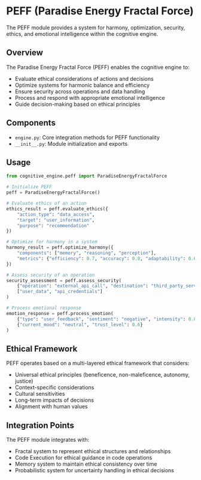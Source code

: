 # PEFF (Paradise Energy Fractal Force)

The PEFF module provides a system for harmony, optimization, security, ethics, and emotional intelligence within the cognitive engine.

## Overview

The Paradise Energy Fractal Force (PEFF) enables the cognitive engine to:

- Evaluate ethical considerations of actions and decisions
- Optimize systems for harmonic balance and efficiency
- Ensure security across operations and data handling
- Process and respond with appropriate emotional intelligence
- Guide decision-making based on ethical principles

## Components

- `engine.py`: Core integration methods for PEFF functionality
- `__init__.py`: Module initialization and exports

## Usage

```python
from cognitive_engine.peff import ParadiseEnergyFractalForce

# Initialize PEFF
peff = ParadiseEnergyFractalForce()

# Evaluate ethics of an action
ethics_result = peff.evaluate_ethics({
    "action_type": "data_access",
    "target": "user_information",
    "purpose": "recommendation"
})

# Optimize for harmony in a system
harmony_result = peff.optimize_harmony({
    "components": ["memory", "reasoning", "perception"],
    "metrics": {"efficiency": 0.7, "accuracy": 0.8, "adaptability": 0.6}
})

# Assess security of an operation
security_assessment = peff.assess_security(
    {"operation": "external_api_call", "destination": "third_party_service"},
    ["user_data", "api_credentials"]
)

# Process emotional response
emotion_response = peff.process_emotion(
    {"type": "user_feedback", "sentiment": "negative", "intensity": 0.8},
    {"current_mood": "neutral", "trust_level": 0.6}
)
```

## Ethical Framework

PEFF operates based on a multi-layered ethical framework that considers:

- Universal ethical principles (beneficence, non-maleficence, autonomy, justice)
- Context-specific considerations
- Cultural sensitivities
- Long-term impacts of decisions
- Alignment with human values

## Integration Points

The PEFF module integrates with:

- Fractal system to represent ethical structures and relationships
- Code Execution for ethical guidance in code operations
- Memory system to maintain ethical consistency over time
- Probabilistic system for uncertainty handling in ethical decisions 